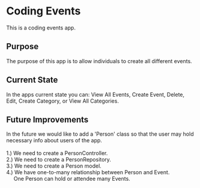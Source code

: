 # Coding Events

This is a coding events app.

## Purpose

The purpose of this app is to allow individuals to create all different events.

## Current State

In the apps current state you can: 
View All Events, Create Event, Delete, Edit, Create Category, or View All Categories.

## Future Improvements

In the future we would like to add a 'Person' class so that the user may hold necessary info about users of the app. <br  />
<br  />
1.) We need to create a PersonController. <br  />
2.) We need to create a PersonRepository. <br  />
3.) We need to create a Person model. <br  />
4.) We have one-to-many relationship between Person and Event. <br  />
&nbsp;&nbsp;&nbsp;&nbsp;&nbsp;One Person can hold or attendee many Events. 
